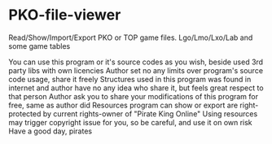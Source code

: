 # PKO-file-viewer

Read/Show/Import/Export PKO or TOP game files. Lgo/Lmo/Lxo/Lab and some game tables

You can use this program or it's source codes as you wish, beside used 3rd party libs with own licencies
Author set no any limits over program's source code usage, share it freely
Structures used in this program was found in internet and author have no any idea who share it, but feels great respect to that person
Author ask you to share your modifications of this program for free, same as author did
Resources program can show or export are right-protected by current rights-owner of "Pirate King Online"
Using resources may trigger copyright issue for you, so be careful, and use it on own risk
Have a good day, pirates
